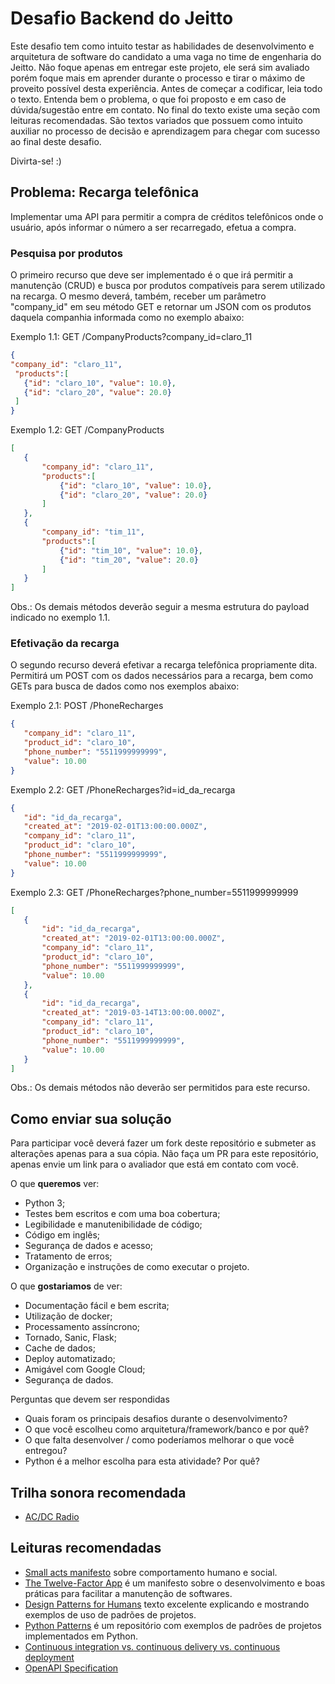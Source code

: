 # Desafio Backend do Jeitto

Este desafio tem como intuito testar as habilidades de desenvolvimento e arquitetura de software do candidato a uma vaga no time de engenharia do Jeitto.
Não foque apenas em entregar este projeto, ele será sim avaliado porém foque mais em aprender durante o processo e tirar o máximo de proveito possível desta experiência.
Antes de começar a codificar, leia todo o texto. Entenda bem o problema, o que foi proposto e em caso de dúvida/sugestão entre em contato.
No final do texto existe uma seção com leituras recomendadas. São textos variados que possuem como intuito auxiliar no processo de decisão e aprendizagem para chegar com sucesso ao final deste desafio.

Divirta-se! :)


## Problema: Recarga telefônica
Implementar uma API para permitir a compra de créditos telefônicos onde o usuário, após informar o número a ser recarregado, efetua a compra.


### Pesquisa por produtos
O primeiro recurso que deve ser implementado é o que irá permitir a manutenção (CRUD) e busca por produtos compatíveis para serem utilizado na recarga. O mesmo deverá, também, receber um parâmetro "company_id" em seu método GET e retornar um JSON com os produtos daquela companhia informada como no exemplo abaixo:

Exemplo 1.1: GET /CompanyProducts?company_id=claro_11

```json
{
"company_id": "claro_11",
 "products":[
   {"id": "claro_10", "value": 10.0},
   {"id": "claro_20", "value": 20.0}
 ]
}
```

Exemplo 1.2: GET /CompanyProducts
```json
[
   {
       "company_id": "claro_11",
       "products":[
           {"id": "claro_10", "value": 10.0},
           {"id": "claro_20", "value": 20.0}
       ]
   },
   {
       "company_id": "tim_11",
       "products":[
           {"id": "tim_10", "value": 10.0},
           {"id": "tim_20", "value": 20.0}
       ]
   }
]
```

Obs.: Os demais métodos deverão seguir a mesma estrutura do payload indicado no exemplo 1.1.


### Efetivação da recarga
O segundo recurso deverá efetivar a recarga telefônica propriamente dita. Permitirá um POST com os dados necessários para a recarga, bem como GETs para busca de dados como nos exemplos abaixo:

Exemplo 2.1: POST /PhoneRecharges
```json
{
   "company_id": "claro_11",
   "product_id": "claro_10",
   "phone_number": "5511999999999",
   "value": 10.00
}
```

Exemplo 2.2: GET /PhoneRecharges?id=id_da_recarga
```json
{
   "id": "id_da_recarga",
   "created_at": "2019-02-01T13:00:00.000Z",
   "company_id": "claro_11",
   "product_id": "claro_10",
   "phone_number": "5511999999999",
   "value": 10.00
}
```

Exemplo 2.3: GET /PhoneRecharges?phone_number=5511999999999
```json
[
   {
       "id": "id_da_recarga",
       "created_at": "2019-02-01T13:00:00.000Z",
       "company_id": "claro_11",
       "product_id": "claro_10",
       "phone_number": "5511999999999",
       "value": 10.00
   },
   {
       "id": "id_da_recarga",
       "created_at": "2019-03-14T13:00:00.000Z",
       "company_id": "claro_11",
       "product_id": "claro_10",
       "phone_number": "5511999999999",
       "value": 10.00
   }
]
```

Obs.: Os demais métodos não deverão ser permitidos para este recurso.


## Como enviar sua solução
Para participar você deverá fazer um fork deste repositório e submeter as alterações apenas para a sua cópia. Não faça um PR para este repositório, apenas envie um link para o avaliador que está em contato com você.

O que **queremos** ver:
- Python 3;
- Testes bem escritos e com uma boa cobertura;
- Legibilidade e manutenibilidade de código;
- Código em inglês;
- Segurança de dados e acesso;
- Tratamento de erros;
- Organização e instruções de como executar o projeto.

O que **gostariamos** de ver:
- Documentação fácil e bem escrita;
- Utilização de docker;
- Processamento assíncrono;
- Tornado, Sanic, Flask;
- Cache de dados;
- Deploy automatizado;
- Amigável com Google Cloud;
- Segurança de dados.

Perguntas que devem ser respondidas
- Quais foram os principais desafios durante o desenvolvimento?
- O que você escolheu como arquitetura/framework/banco e por quê?
- O que falta desenvolver / como poderíamos melhorar o que você entregou?
- Python é a melhor escolha para esta atividade? Por quê?


## Trilha sonora recomendada
- [AC/DC Radio](https://open.spotify.com/user/spotify/playlist/37i9dQZF1E4sEEhVjuqbvL?si=uw6fr-VcTVSopgvRL0koWw)


## Leituras recomendadas
- [Small acts manifesto](http://smallactsmanifesto.org/) sobre comportamento humano e social.
- [The Twelve-Factor App](https://12factor.net/pt_br/) é um manifesto sobre o desenvolvimento e boas práticas para facilitar a manutenção de softwares.
- [Design Patterns for Humans](https://github.com/kamranahmedse/design-patterns-for-humans) texto excelente explicando e mostrando exemplos de uso de padrões de projetos.
- [Python Patterns](https://github.com/faif/python-patterns) é um repositório com exemplos de padrões de projetos implementados em Python.
- [Continuous integration vs. continuous delivery vs. continuous deployment](https://www.atlassian.com/continuous-delivery/principles/continuous-integration-vs-delivery-vs-deployment)
- [OpenAPI Specification](https://github.com/OAI/OpenAPI-Specification/blob/master/versions/2.0.md#operation-object)

